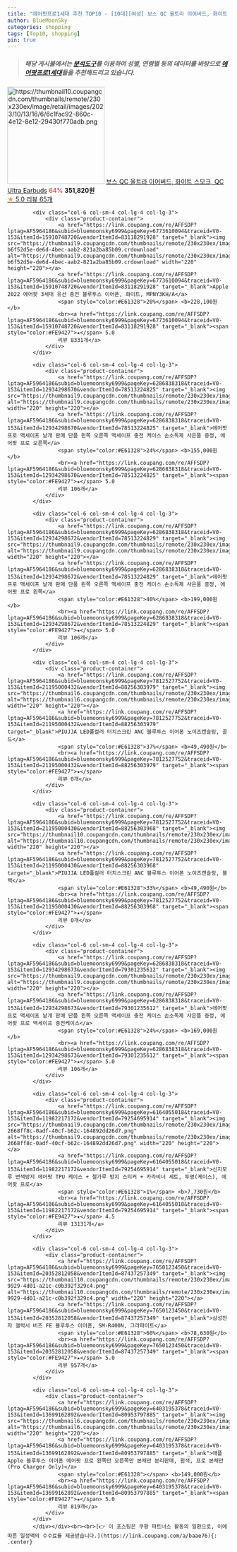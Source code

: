```yaml
---
title: "에어팟프로1세대 추천 TOP10 - [10대][여성] 보스 QC 울트라 이어버드, 화이트 스모크, QC Ultra Earbuds"
author: BlueMoonSky
categories: shopping
tags: [Top10, shopping]
pin: true
---
```


> ##### 해당 게시물에서는 [**분석도구**](https://itemscout.io/)를 이용하여 **성별**, **연령별** 등의 데이터를 바탕으로 [**에어팟프로1세대**](https://link.coupang.com/a/baae76)들을 추천해드리고 있습니다.
<div class="container"><div class="row">
            <div class="col-6 col-sm-4 col-lg-4 col-lg-3">
                <div class="product-container">
                    <a href="https://link.coupang.com/re/AFFSDP?lptag=AF5964186&subid=bluemoonsky6999&pageKey=7650874882&traceid=V0-153&itemId=20356731700&vendorItemId=87440972584" target="_blank"><img src="https://thumbnail10.coupangcdn.com/thumbnails/remote/230x230ex/image/retail/images/2023/10/13/16/6/6c1fac92-860c-4e12-8e12-29430f770adb.png" alt="https://thumbnail10.coupangcdn.com/thumbnails/remote/230x230ex/image/retail/images/2023/10/13/16/6/6c1fac92-860c-4e12-8e12-29430f770adb.png" width="220" height="220"></a>
                    <a href="https://link.coupang.com/re/AFFSDP?lptag=AF5964186&subid=bluemoonsky6999&pageKey=7650874882&traceid=V0-153&itemId=20356731700&vendorItemId=87440972584" target="_blank">보스 QC 울트라 이어버드, 화이트 스모크, QC Ultra Earbuds</a>
                    <span style="color:#E61328">64%</span> <b>351,820원</b>
                    <br><a href="https://link.coupang.com/re/AFFSDP?lptag=AF5964186&subid=bluemoonsky6999&pageKey=7650874882&traceid=V0-153&itemId=20356731700&vendorItemId=87440972584" target="_blank"><span style="color:#FE9427">★</span> 5.0
                    리뷰 65개</a>
                </div>
            </div>
            
            <div class="col-6 col-sm-4 col-lg-4 col-lg-3">
                <div class="product-container">
                    <a href="https://link.coupang.com/re/AFFSDP?lptag=AF5964186&subid=bluemoonsky6999&pageKey=6773610094&traceid=V0-153&itemId=15910748720&vendorItemId=83118291928" target="_blank"><img src="https://thumbnail9.coupangcdn.com/thumbnails/remote/230x230ex/image/retail/images/8180553906635378-b6f52d5e-de6d-4bec-aab2-821a2ba85b09.crdownload" alt="https://thumbnail9.coupangcdn.com/thumbnails/remote/230x230ex/image/retail/images/8180553906635378-b6f52d5e-de6d-4bec-aab2-821a2ba85b09.crdownload" width="220" height="220"></a>
                    <a href="https://link.coupang.com/re/AFFSDP?lptag=AF5964186&subid=bluemoonsky6999&pageKey=6773610094&traceid=V0-153&itemId=15910748720&vendorItemId=83118291928" target="_blank">Apple 2022 에어팟 3세대 유선 충전 블루투스 이어폰, 화이트, MPNY3KH/A</a>
                    <span style="color:#E61328">20%</span> <b>228,100원</b>
                    <br><a href="https://link.coupang.com/re/AFFSDP?lptag=AF5964186&subid=bluemoonsky6999&pageKey=6773610094&traceid=V0-153&itemId=15910748720&vendorItemId=83118291928" target="_blank"><span style="color:#FE9427">★</span> 5.0
                    리뷰 8331개</a>
                </div>
            </div>
            
            <div class="col-6 col-sm-4 col-lg-4 col-lg-3">
                <div class="product-container">
                    <a href="https://link.coupang.com/re/AFFSDP?lptag=AF5964186&subid=bluemoonsky6999&pageKey=6286838318&traceid=V0-153&itemId=12934298670&vendorItemId=78513224825" target="_blank"><img src="https://thumbnail9.coupangcdn.com/thumbnails/remote/230x230ex/image/vendor_inventory/9632/eb88503e869f4c64668088f27ffc3a76185a3946507ee8dd76ec746671ad.jpg" alt="https://thumbnail9.coupangcdn.com/thumbnails/remote/230x230ex/image/vendor_inventory/9632/eb88503e869f4c64668088f27ffc3a76185a3946507ee8dd76ec746671ad.jpg" width="220" height="220"></a>
                    <a href="https://link.coupang.com/re/AFFSDP?lptag=AF5964186&subid=bluemoonsky6999&pageKey=6286838318&traceid=V0-153&itemId=12934298670&vendorItemId=78513224825" target="_blank">에어팟 프로 맥세이프 낱개 판매 단품 왼쪽 오른쪽 맥세이프 충전 케이스 손소독제 사은품 증정, 에어팟 프로 오른쪽</a>
                    <span style="color:#E61328">24%</span> <b>155,000원</b>
                    <br><a href="https://link.coupang.com/re/AFFSDP?lptag=AF5964186&subid=bluemoonsky6999&pageKey=6286838318&traceid=V0-153&itemId=12934298670&vendorItemId=78513224825" target="_blank"><span style="color:#FE9427">★</span> 5.0
                    리뷰 106개</a>
                </div>
            </div>
            
            <div class="col-6 col-sm-4 col-lg-4 col-lg-3">
                <div class="product-container">
                    <a href="https://link.coupang.com/re/AFFSDP?lptag=AF5964186&subid=bluemoonsky6999&pageKey=6286838318&traceid=V0-153&itemId=12934298672&vendorItemId=78513224829" target="_blank"><img src="https://thumbnail9.coupangcdn.com/thumbnails/remote/230x230ex/image/vendor_inventory/9632/eb88503e869f4c64668088f27ffc3a76185a3946507ee8dd76ec746671ad.jpg" alt="https://thumbnail9.coupangcdn.com/thumbnails/remote/230x230ex/image/vendor_inventory/9632/eb88503e869f4c64668088f27ffc3a76185a3946507ee8dd76ec746671ad.jpg" width="220" height="220"></a>
                    <a href="https://link.coupang.com/re/AFFSDP?lptag=AF5964186&subid=bluemoonsky6999&pageKey=6286838318&traceid=V0-153&itemId=12934298672&vendorItemId=78513224829" target="_blank">에어팟 프로 맥세이프 낱개 판매 단품 왼쪽 오른쪽 맥세이프 충전 케이스 손소독제 사은품 증정, 에어팟 프로 왼쪽</a>
                    <span style="color:#E61328">40%</span> <b>199,000원</b>
                    <br><a href="https://link.coupang.com/re/AFFSDP?lptag=AF5964186&subid=bluemoonsky6999&pageKey=6286838318&traceid=V0-153&itemId=12934298672&vendorItemId=78513224829" target="_blank"><span style="color:#FE9427">★</span> 5.0
                    리뷰 106개</a>
                </div>
            </div>
            
            <div class="col-6 col-sm-4 col-lg-4 col-lg-3">
                <div class="product-container">
                    <a href="https://link.coupang.com/re/AFFSDP?lptag=AF5964186&subid=bluemoonsky6999&pageKey=7812527752&traceid=V0-153&itemId=21195000432&vendorItemId=88256303979" target="_blank"><img src="https://thumbnail6.coupangcdn.com/thumbnails/remote/230x230ex/image/vendor_inventory/e96b/865343b019a11baca0483bb2de223e78ecf88cadf86c0c6c19a8348f70fd.jpg" alt="https://thumbnail6.coupangcdn.com/thumbnails/remote/230x230ex/image/vendor_inventory/e96b/865343b019a11baca0483bb2de223e78ecf88cadf86c0c6c19a8348f70fd.jpg" width="220" height="220"></a>
                    <a href="https://link.coupang.com/re/AFFSDP?lptag=AF5964186&subid=bluemoonsky6999&pageKey=7812527752&traceid=V0-153&itemId=21195000432&vendorItemId=88256303979" target="_blank">PIUJJA LED풀컬러 터치스크린 ANC 블루투스 이어폰 노이즈캔슬링, 골드</a>
                    <span style="color:#E61328">37%</span> <b>49,490원</b>
                    <br><a href="https://link.coupang.com/re/AFFSDP?lptag=AF5964186&subid=bluemoonsky6999&pageKey=7812527752&traceid=V0-153&itemId=21195000432&vendorItemId=88256303979" target="_blank"><span style="color:#FE9427">★</span> 
                    리뷰 0개</a>
                </div>
            </div>
            
            <div class="col-6 col-sm-4 col-lg-4 col-lg-3">
                <div class="product-container">
                    <a href="https://link.coupang.com/re/AFFSDP?lptag=AF5964186&subid=bluemoonsky6999&pageKey=7812527752&traceid=V0-153&itemId=21195000430&vendorItemId=88256303968" target="_blank"><img src="https://thumbnail10.coupangcdn.com/thumbnails/remote/230x230ex/image/vendor_inventory/b9b6/90981b98a5df08f90706feedc4633483a90f07a74dc6d51d2611e8e7cf7f.jpg" alt="https://thumbnail10.coupangcdn.com/thumbnails/remote/230x230ex/image/vendor_inventory/b9b6/90981b98a5df08f90706feedc4633483a90f07a74dc6d51d2611e8e7cf7f.jpg" width="220" height="220"></a>
                    <a href="https://link.coupang.com/re/AFFSDP?lptag=AF5964186&subid=bluemoonsky6999&pageKey=7812527752&traceid=V0-153&itemId=21195000430&vendorItemId=88256303968" target="_blank">PIUJJA LED풀컬러 터치스크린 ANC 블루투스 이어폰 노이즈캔슬링, 블랙</a>
                    <span style="color:#E61328">33%</span> <b>49,490원</b>
                    <br><a href="https://link.coupang.com/re/AFFSDP?lptag=AF5964186&subid=bluemoonsky6999&pageKey=7812527752&traceid=V0-153&itemId=21195000430&vendorItemId=88256303968" target="_blank"><span style="color:#FE9427">★</span> 
                    리뷰 0개</a>
                </div>
            </div>
            
            <div class="col-6 col-sm-4 col-lg-4 col-lg-3">
                <div class="product-container">
                    <a href="https://link.coupang.com/re/AFFSDP?lptag=AF5964186&subid=bluemoonsky6999&pageKey=6286838318&traceid=V0-153&itemId=12934298673&vendorItemId=79301235612" target="_blank"><img src="https://thumbnail9.coupangcdn.com/thumbnails/remote/230x230ex/image/vendor_inventory/9632/eb88503e869f4c64668088f27ffc3a76185a3946507ee8dd76ec746671ad.jpg" alt="https://thumbnail9.coupangcdn.com/thumbnails/remote/230x230ex/image/vendor_inventory/9632/eb88503e869f4c64668088f27ffc3a76185a3946507ee8dd76ec746671ad.jpg" width="220" height="220"></a>
                    <a href="https://link.coupang.com/re/AFFSDP?lptag=AF5964186&subid=bluemoonsky6999&pageKey=6286838318&traceid=V0-153&itemId=12934298673&vendorItemId=79301235612" target="_blank">에어팟 프로 맥세이프 낱개 판매 단품 왼쪽 오른쪽 맥세이프 충전 케이스 손소독제 사은품 증정, 에어팟 프로 맥세이프 충전케이스</a>
                    <span style="color:#E61328">24%</span> <b>169,000원</b>
                    <br><a href="https://link.coupang.com/re/AFFSDP?lptag=AF5964186&subid=bluemoonsky6999&pageKey=6286838318&traceid=V0-153&itemId=12934298673&vendorItemId=79301235612" target="_blank"><span style="color:#FE9427">★</span> 5.0
                    리뷰 106개</a>
                </div>
            </div>
            
            <div class="col-6 col-sm-4 col-lg-4 col-lg-3">
                <div class="product-container">
                    <a href="https://link.coupang.com/re/AFFSDP?lptag=AF5964186&subid=bluemoonsky6999&pageKey=6164055018&traceid=V0-153&itemId=11982217172&vendorItemId=79254695914" target="_blank"><img src="https://thumbnail9.coupangcdn.com/thumbnails/remote/230x230ex/image/retail/images/7970730032226023-2668ff8c-0adf-40cf-b62c-164892dd26d7.png" alt="https://thumbnail9.coupangcdn.com/thumbnails/remote/230x230ex/image/retail/images/7970730032226023-2668ff8c-0adf-40cf-b62c-164892dd26d7.png" width="220" height="220"></a>
                    <a href="https://link.coupang.com/re/AFFSDP?lptag=AF5964186&subid=bluemoonsky6999&pageKey=6164055018&traceid=V0-153&itemId=11982217172&vendorItemId=79254695914" target="_blank">신지모루 변색방지 에어팟 TPU 케이스 + 철가루 방지 스티커 + 카라비너 세트, 투명(케이스), 에어팟 프로</a>
                    <span style="color:#E61328">1%</span> <b>7,730원</b>
                    <br><a href="https://link.coupang.com/re/AFFSDP?lptag=AF5964186&subid=bluemoonsky6999&pageKey=6164055018&traceid=V0-153&itemId=11982217172&vendorItemId=79254695914" target="_blank"><span style="color:#FE9427">★</span> 4.5
                    리뷰 13131개</a>
                </div>
            </div>
            
            <div class="col-6 col-sm-4 col-lg-4 col-lg-3">
                <div class="product-container">
                    <a href="https://link.coupang.com/re/AFFSDP?lptag=AF5964186&subid=bluemoonsky6999&pageKey=7650123450&traceid=V0-153&itemId=20352812058&vendorItemId=87437257349" target="_blank"><img src="https://thumbnail10.coupangcdn.com/thumbnails/remote/230x230ex/image/retail/images/2023/10/13/10/9/b148b59f-9929-4d01-a21c-c0b392f329c4.png" alt="https://thumbnail10.coupangcdn.com/thumbnails/remote/230x230ex/image/retail/images/2023/10/13/10/9/b148b59f-9929-4d01-a21c-c0b392f329c4.png" width="220" height="220"></a>
                    <a href="https://link.coupang.com/re/AFFSDP?lptag=AF5964186&subid=bluemoonsky6999&pageKey=7650123450&traceid=V0-153&itemId=20352812058&vendorItemId=87437257349" target="_blank">삼성전자 갤럭시 버즈 FE 블루투스 이어폰, SM-R400N, 그라파이트</a>
                    <span style="color:#E61328">60%</span> <b>78,630원</b>
                    <br><a href="https://link.coupang.com/re/AFFSDP?lptag=AF5964186&subid=bluemoonsky6999&pageKey=7650123450&traceid=V0-153&itemId=20352812058&vendorItemId=87437257349" target="_blank"><span style="color:#FE9427">★</span> 5.0
                    리뷰 957개</a>
                </div>
            </div>
            
            <div class="col-6 col-sm-4 col-lg-4 col-lg-3">
                <div class="product-container">
                    <a href="https://link.coupang.com/re/AFFSDP?lptag=AF5964186&subid=bluemoonsky6999&pageKey=6403195378&traceid=V0-153&itemId=13699162892&vendorItemId=80953797885" target="_blank"><img src="https://thumbnail6.coupangcdn.com/thumbnails/remote/230x230ex/image/vendor_inventory/3290/5323f8fc281e6dcfb550dfa3755fc2ed77f25955db854bc9738768909054.jpg" alt="https://thumbnail6.coupangcdn.com/thumbnails/remote/230x230ex/image/vendor_inventory/3290/5323f8fc281e6dcfb550dfa3755fc2ed77f25955db854bc9738768909054.jpg" width="220" height="220"></a>
                    <a href="https://link.coupang.com/re/AFFSDP?lptag=AF5964186&subid=bluemoonsky6999&pageKey=6403195378&traceid=V0-153&itemId=13699162892&vendorItemId=80953797885" target="_blank">애플 Apple 블루투스 이어폰 에어팟 프로 왼쪽만 오른쪽만 본체만 분리판매, 흰색, 프로 본체만(Pro Charger Only)</a>
                    <span style="color:#E61328"></span> <b>149,000원</b>
                    <br><a href="https://link.coupang.com/re/AFFSDP?lptag=AF5964186&subid=bluemoonsky6999&pageKey=6403195378&traceid=V0-153&itemId=13699162892&vendorItemId=80953797885" target="_blank"><span style="color:#FE9427">★</span> 5.0
                    리뷰 819개</a>
                </div>
            </div>
            </div></div><br><br>[👉 이 포스팅은 쿠팡 파트너스 활동의 일환으로, 이에 따른 일정액의 수수료를 제공받습니다.](https://link.coupang.com/a/baae76){: .center}